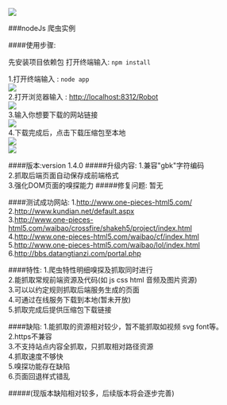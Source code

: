 ![](http://cdnweb.b5m.com/web/cmsphp/article/201506/5baab4b432ec7c1f2b6cdfc32b1563a1.jpg)

###nodeJs 爬虫实例

####使用步骤:

先安装项目依赖包 打开终端输入: `npm install`

1.打开终端输入 : `node app` <br/>
![](http://www.one-pieces-html5.com/source/node/robot/version1.4.0/server.jpg)<br/>
2.打开浏览器输入 : [http://localhost:8312/Robot](http://localhost:8312/Robot)<br/>
![](http://www.one-pieces-html5.com/source/node/robot/version1.4.0/index.jpg)<br/>
3.输入你想要下载的网站链接<br/>
![](http://www.one-pieces-html5.com/source/node/robot/version1.4.0/loading.jpg)<br/>
4.下载完成后，点击下载压缩包至本地<br/>
![](http://www.one-pieces-html5.com/source/node/robot/version1.4.0/download.jpg)<br/>
![](http://www.one-pieces-html5.com/source/node/robot/version1.4.0/end.jpg)<br/>

####版本:version 1.4.0
#####升级内容:
1.兼容"gbk"字符编码<br/>
2.抓取后端页面自动保存成前端格式<br/>
3.强化DOM页面的嗅探能力
#####修复问题:
暂无

####测试成功网站:
1.http://www.one-pieces-html5.com/<br/>
2.http://www.kundian.net/default.aspx<br/>
3.http://www.one-pieces-html5.com/waibao/crossfire/shakeh5/project/index.html<br/>
4.http://www.one-pieces-html5.com/waibao/cf/index.html<br/>
5.http://www.one-pieces-html5.com/waibao/lol/index.html<br/>
6.http://bbs.datangtianzi.com/portal.php<br/>

####特性:
1.爬虫特性明细嗅探及抓取同时进行<br/>
2.能抓取常规前端资源及代码(如 js css html 音频及图片资源)<br/>
3.可以以约定规则抓取后端服务生成的页面<br/>
4.可通过在线服务下载到本地(暂未开放)<br/>
5.抓取完成后提供压缩包下载链接<br/>

####缺陷:
1.能抓取的资源相对较少，暂不能抓取如视频 svg font等。<br/>
2.https不兼容<br/>
3.不支持站点内容全抓取，只抓取相对路径资源<br/>
4.抓取速度不够快<br/>
5.嗅探功能存在缺陷<br/>
6.页面回退样式错乱<br/>

#####(现版本缺陷相对较多，后续版本将会逐步完善)
